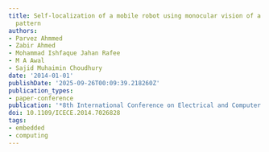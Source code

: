 ```yaml
---
title: Self-localization of a mobile robot using monocular vision of a chessboard
  pattern
authors:
- Parvez Ahmmed
- Zabir Ahmed
- Mohammad Ishfaque Jahan Rafee
- M A Awal
- Sajid Muhaimin Choudhury
date: '2014-01-01'
publishDate: '2025-09-26T00:09:39.218260Z'
publication_types:
- paper-conference
publication: '*8th International Conference on Electrical and Computer Engineering*'
doi: 10.1109/ICECE.2014.7026828
tags:
- embedded
- computing
---
```

